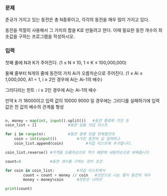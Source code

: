 ### 문제

준규가 가지고 있는 동전은 총 N종류이고, 각각의 동전을 매우 많이 가지고 있다.

동전을 적절히 사용해서 그 가치의 합을 K로 만들려고 한다. 이때 필요한 동전 개수의 최솟값을 구하는 프로그램을 작성하시오.

### 입력

첫째 줄에 N과 K가 주어진다. (1 ≤ N ≤ 10, 1 ≤ K ≤ 100,000,000)

둘째 줄부터 N개의 줄에 동전의 가치 Ai가 오름차순으로 주어진다. (1 ≤ Ai ≤ 1,000,000, A1 = 1, i ≥ 2인 경우에 Ai는 Ai-1의 배수)

그리디라는 힌트 : i ≥ 2인 경우에 Ai는 Ai-1의 배수

만약 k 가 18000이고 입력 값이 10000 9000 일 경우에는 그리디를 실패하기에 입력값은 전 값의 배수의 관계를 형성

```python

n, money = map(int, input().split())   #동전 종류와 가진 돈
coin_list = []				#동전 담을 지갑 리스트

for i in range(n):			#동전 종류 만큼 반복할건데
    coin = int(input())			#가진 동전의 값 입력하고
    coin_list.append(coin)			#지갑 리스트에 추가합니다.

coin_list.reverse()	#가격을 오름차순으로 적기 때문에 내림차순으로 바꿔줍니다

count=0				#동전 개수를 구하는 것이 조건

for coin in coin_list:			#지갑 리스트에서
        count = count + money // coin	#코인으로 나눈 몫이 동전의 개수
        money = money%coin		#잔돈은 나머지

print(count)


```
